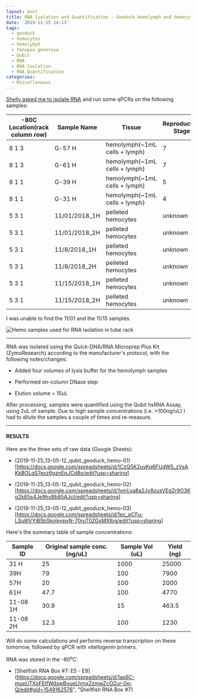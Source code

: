 ```yaml
---
layout: post
title: RNA Isolation and Quantification - Geoduck hemolymph and hemocyte samples
date: '2019-11-25 14:13'
tags:
  - geoduck
  - hemocytes
  - hemolymph
  - Panopea generosa
  - Qubit
  - RNA
  - RNA Isolation
  - RNA Quantification
categories:
  - Miscellaneous
---
```

[Shelly asked me to isolate RNA](https://github.com/RobertsLab/resources/issues/763) and run some qPCRs on the following samples:


| -80C Location(rack column row) | Sample Name   | Tissue                        | Reproductive Stage | Sex     |
|--------------------------------|---------------|-------------------------------|--------------------|---------|
| 8 1 3                          | G-57 H        | hemolymph(~1mL cells + lymph) | 7                  | F       |
| 8 1 3                          | G-61 H        | hemolymph(~1mL cells + lymph) | 7                  | F       |
| 8 1 1                          | G-39 H        | hemolymph(~1mL cells + lymph) | 5                  | F       |
| 8 1 1                          | G-31 H        | hemolymph(~1mL cells + lymph) | 4                  | F       |
| 5 3 1                          | 11/01/2018_1H | pelleted hemocytes            | unknown            | unknown |
| 5 3 1                          | 11/01/2018_2H | pelleted hemocytes            | unknown            | unknown |
| 5 3 1                          | 11/8/2018_1H  | pelleted hemocytes            | unknown            | unknown |
| 5 3 1                          | 11/8/2018_2H  | pelleted hemocytes            | unknown            | unknown |
| 5 3 1                          | 11/15/2018_1H | pelleted hemocytes            | unknown            | unknown |
| 5 3 1                          | 11/15/2018_2H | pelleted hemocytes            | unknown            | unknown |


I was unable to find the 11/01 and the 11/15 samples.

![Hemo samples used for RNA isolation in tube rack](https://github.com/RobertsLab/sams-notebook/blob/master/images/20191125_samples_geo_hemo.jpg?raw=true)

---

RNA was isolated using the Quick-DNA/RNA Microprep Plus Kit (ZymoResearch) according to the manufacturer's protocol, with the following notes/changes:

- Added four volumes of lysis buffer for the hemolymph samples

- Performed on-column DNase step

- Elution volume = 15uL

After processing, samples were quantified using the Qubit hsRNA Assay, using 2uL of sample. Due to high sample concentrations (i.e. >100ng/uL) I had to dilute the samples a couple of times and re-measure.



---

#### RESULTS

Here are the three sets of raw data (Google Sheets):

- (2019-11-25_13-05-12_qubit_geoduck_hemo-01)[https://docs.google.com/spreadsheets/d/1CzQ5K2uvKq6FUdW5_zVsAKkBOLqS7exz6gznEpJCd8o/edit?usp=sharing]

- (2019-11-25_13-05-12_qubit_geoduck_hemo-02)[https://docs.google.com/spreadsheets/d/1xmLya8a2Jy8zusVEgZr9O3Kg2k65s4Je9hvBb85AJcI/edit?usp=sharing]

- (2019-11-25_13-05-12_qubit_geoduck_hemo-03)[https://docs.google.com/spreadsheets/d/1ec_pCFu-LSu8lVYjB5bSkoIpypvN-70ruT0ZGsMXIbg/edit?usp=sharing]


Here's the summary table of sample concentrations:

| Sample ID | Original sample conc. (ng/uL) | Sample Vol (uL) | Yield (ng) |
|-----------|-------------------------------|-----------------|------------|
| 31 H      | 25                            | 1000            | 25000      |
| 39H       | 79                            | 100             | 7900       |
| 57H       | 20                            | 100             | 2000       |
| 61H       | 47.7                          | 100             | 4770       |
| 11-08 1H  | 30.9                          | 15              | 463.5      |
| 11-08 2H  | 12.3                          | 100             | 1230       |


Will do some calculations and performs reverse transcription on these tomorrow, followed by qPCR with vitellogenin primers.

RNA was stored in the -80<sup>o</sup>C:

- [Shellfish RNA Box #7: E5 - E9](https://docs.google.com/spreadsheets/d/1ax6C-muxUTXxFEtfWdswBvueLhmxZzmwZcO2ur-0q-Q/edit#gid=1549162576", "Shellfish RNA Box #7)
